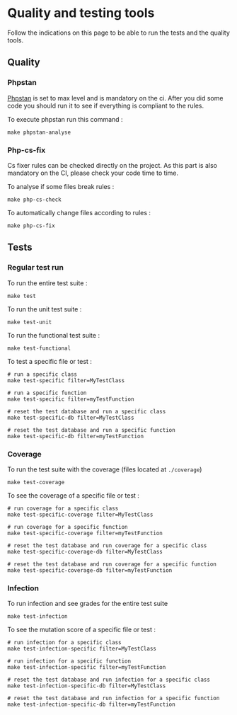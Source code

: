# Quality and testing tools

Follow the indications on this page to be able to run the tests and the quality tools.

## Quality

### Phpstan
[Phpstan](https://phpstan.org/user-guide/getting-started) is set to max level and is mandatory on the ci. After you did some code you should run it to see if everything
is compliant to the rules.

To execute phpstan run this command :
````
make phpstan-analyse
````

### Php-cs-fix

Cs fixer rules can be checked directly on the project. As this part is also mandatory on the CI, please check your code time to time.

To analyse if some files break rules :
````
make php-cs-check
````

To automatically change files according to rules :
````
make php-cs-fix
````

## Tests

### Regular test run
To run the entire test suite :
````
make test
````

To run the unit test suite :
````
make test-unit
````

To run the functional test suite :
````
make test-functional
````

To test a specific file or test :
````
# run a specific class
make test-specific filter=MyTestClass

# run a specific function
make test-specific filter=myTestFunction

# reset the test database and run a specific class
make test-specific-db filter=MyTestClass

# reset the test database and run a specific function
make test-specific-db filter=myTestFunction
````

### Coverage

To run the test suite with the coverage (files located at `./coverage`)
````
make test-coverage
````

To see the coverage of a specific file or test :
````
# run coverage for a specific class
make test-specific-coverage filter=MyTestClass

# run coverage for a specific function
make test-specific-coverage filter=myTestFunction

# reset the test database and run coverage for a specific class
make test-specific-coverage-db filter=MyTestClass

# reset the test database and run coverage for a specific function
make test-specific-coverage-db filter=myTestFunction
````

### Infection

To run infection and see grades for the entire test suite
````
make test-infection
````

To see the mutation score of a specific file or test :
````
# run infection for a specific class
make test-infection-specific filter=MyTestClass

# run infection for a specific function
make test-infection-specific filter=myTestFunction

# reset the test database and run infection for a specific class
make test-infection-specific-db filter=MyTestClass

# reset the test database and run infection for a specific function
make test-infection-specific-db filter=myTestFunction
````
